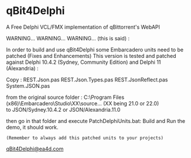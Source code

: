 # qBit4Delphi
A Free Delphi VCL/FMX implementation of qBittorrent's WebAPI


WARNING... WARNING... WARNING... (this is said) :

In order to build and use qBit4Delphi some Embarcadero units need to be patched (Fixes and Enhancements)
This version is tested and patched against Delphi 10.4.2 (Sydney, Community Edition) and Delphi 11 (Alexandria) :

Copy :
	REST.Json.pas
	REST.Json.Types.pas
	REST.JsonReflect.pas
	System.JSON.pas

from the original source folder : 
	C:\Program Files (x86)\Embarcadero\Studio\XX\source\...   (XX being 21.0 or 22.0)	
to
	JSON/Sydney.10.4.2 or JSON/Alexandria.11.0

then go in that folder and execute PatchDelphiUnits.bat: Build and Run the demo, it should work.
	
	(Remember to always add this patched units to your projects)

qBit4Delphi@ea4d.com
